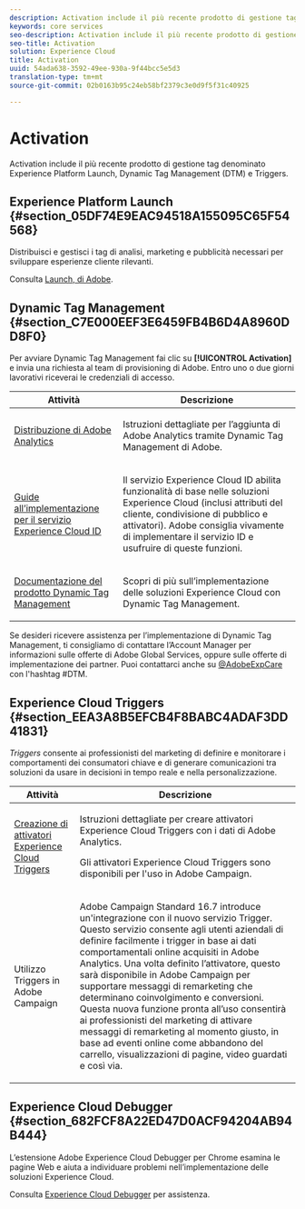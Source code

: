 ```yaml
---
description: Activation include il più recente prodotto di gestione tag denominato Experience Platform Launch. Dynamic Tag Management (DTM) e Triggers.
keywords: core services
seo-description: Activation include il più recente prodotto di gestione tag denominato Experience Platform Launch. Dynamic Tag Management (DTM) e Triggers.
seo-title: Activation
solution: Experience Cloud
title: Activation
uuid: 54ada638-3592-49ee-930a-9f44bcc5e5d3
translation-type: tm+mt
source-git-commit: 02b0163b95c24eb58bf2379c3e0d9f5f31c40925

---
```



# Activation

Activation include il più recente prodotto di gestione tag denominato Experience Platform Launch, Dynamic Tag Management (DTM) e Triggers.

## Experience Platform Launch {#section_05DF74E9EAC94518A155095C65F54568}

Distribuisci e gestisci i tag di analisi, marketing e pubblicità necessari per sviluppare esperienze cliente rilevanti.

Consulta [Launch, di Adobe](https://docs.adobelaunch.com/getting-started).

## Dynamic Tag Management {#section_C7E000EEF3E6459FB4B6D4A8960DD8F0}

Per avviare Dynamic Tag Management fai clic su **[!UICONTROL Activation]** e invia una richiesta al team di provisioning di Adobe. Entro uno o due giorni lavorativi riceverai le credenziali di accesso.

<table id="table_3241FF7CA0B242BFAFC68362A62AA0C7"> 
 <thead> 
  <tr> 
   <th colname="col1" class="entry"> Attività </th> 
   <th colname="col2" class="entry"> Descrizione </th> 
  </tr> 
 </thead>
 <tbody> 
  <tr> 
   <td colname="col1"> <p> <a href="https://docs.adobe.com/content/help/en/dtm/using/tools/analytics-dtm.html" format="html" scope="external"> Distribuzione di Adobe Analytics </a> </p> </td> 
   <td colname="col2"> <p> Istruzioni dettagliate per l’aggiunta di Adobe Analytics tramite Dynamic Tag Management di Adobe. </p> </td> 
  </tr> 
  <tr> 
   <td colname="col1"> <p> <a href="https://docs.adobe.com/content/help/en/id-service/using/implementation-guides/implementation-guides.html" format="html" scope="external"> Guide all’implementazione per il servizio Experience Cloud ID </a> </p> </td> 
   <td colname="col2"> <p>Il servizio Experience Cloud ID abilita funzionalità di base nelle soluzioni Experience Cloud (inclusi attributi del cliente, condivisione di pubblico e attivatori). Adobe consiglia vivamente di implementare il servizio ID e usufruire di queste funzioni. </p> </td> 
  </tr> 
  <tr> 
   <td colname="col1"> <p> <a href="https://docs.adobe.com/content/help/en/dtm/using/dtm-home.html" format="https" scope="external"> Documentazione del prodotto Dynamic Tag Management </a> </p> </td> 
   <td colname="col2"> <p>Scopri di più sull’implementazione delle soluzioni Experience Cloud con Dynamic Tag Management. </p> </td> 
  </tr> 
 </tbody> 
</table>

Se desideri ricevere assistenza per l’implementazione di Dynamic Tag Management, ti consigliamo di contattare l’Account Manager per informazioni sulle offerte di Adobe Global Services, oppure sulle offerte di implementazione dei partner. Puoi contattarci anche su [@AdobeExpCare](https://twitter.com/AdobeExpCare) con l&#39;hashtag #DTM.

## Experience Cloud Triggers {#section_EEA3A8B5EFCB4F8BABC4ADAF3DD41831}

*Triggers* consente ai professionisti del marketing di definire e monitorare i comportamenti dei consumatori chiave e di generare comunicazioni tra soluzioni da usare in decisioni in tempo reale e nella personalizzazione.

<table id="table_AF6842470172429EA97C9B02163BD0C3"> 
 <thead> 
  <tr> 
   <th colname="col1" class="entry"> Attività </th> 
   <th colname="col2" class="entry"> Descrizione </th> 
  </tr> 
 </thead>
 <tbody> 
  <tr> 
   <td colname="col1"> <p> <a href="../activation/triggers.md#concept_887B30241B3E4DB0A2553B2996E2D4FB" format="dita" scope="local"> Creazione di attivatori Experience Cloud Triggers </a> </p> </td> 
   <td colname="col2"> <p> Istruzioni dettagliate per creare attivatori Experience Cloud Triggers con i dati di Adobe Analytics. </p> <p>Gli attivatori Experience Cloud Triggers sono disponibili per l'uso in Adobe Campaign. </p> </td> 
  </tr> 
  <tr> 
   <td colname="col1"> <p>Utilizzo Triggers in Adobe Campaign </p> </td> 
   <td colname="col2"> <p> Adobe Campaign Standard 16.7 introduce un'integrazione con il nuovo servizio Trigger. Questo servizio consente agli utenti aziendali di definire facilmente i trigger in base ai dati comportamentali online acquisiti in Adobe Analytics. Una volta definito l’attivatore, questo sarà disponibile in Adobe Campaign per supportare messaggi di remarketing che determinano coinvolgimento e conversioni. Questa nuova funzione pronta all’uso consentirà ai professionisti del marketing di attivare messaggi di remarketing al momento giusto, in base ad eventi online come abbandono del carrello, visualizzazioni di pagine, video guardati e così via. </p> </td> 
  </tr> 
 </tbody> 
</table>


## Experience Cloud Debugger {#section_682FCF8A22ED47D0ACF94204AB94B444}

L’estensione Adobe Experience Cloud Debugger per Chrome esamina le pagine Web e aiuta a individuare problemi nell’implementazione delle soluzioni Experience Cloud.

Consulta [Experience Cloud Debugger](https://docs.adobe.com/content/help/en/debugger/using/experience-cloud-debugger.html) per assistenza.
